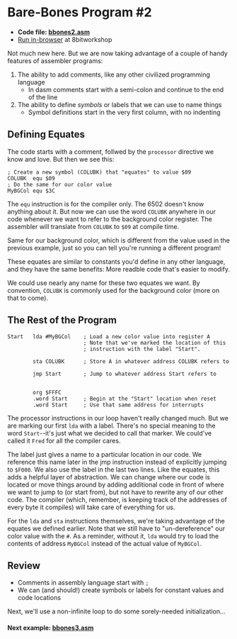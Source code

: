 # Bare-Bones Program #2

* **Code file: [bbones2.asm](./bbones2.asm "Link to source code file for bbones2.asm")**
* [Run in-browser](https://8bitworkshop.com/v3.3.0/embed.html?p=vcs&r=TFpHAAAQAAAAAFTPFAojAQECAwSpPIUJTADw%2FwQfBB8EHwQfBB8EHwQfBB8EHwQfBB8EHwQfBB8EHwQfBB8EHwQfBB8EHwQfBB8EHwQfBB8EHwQfBB8EHwQfBB4EHAQHAPAA8A%3D%3D "Link to in-browser emulation of bbones2.asm") at 8bitworkshop

Not much new here. But we are now taking advantage of a couple of handy features of assembler programs:

1. The ability to add comments, like any other civilized programming language
   * In dasm comments start with a semi-colon and continue to the end of the line
1. The ability to define *symbols* or labels that we can use to name things
   * Symbol definitions start in the very first column, with no indenting

## Defining Equates

The code starts with a comment, follwed by the `processor` directive we know and love. But then we see this:

```assembly
; Create a new symbol (COLUBK) that "equates" to value $09
COLUBK  equ $09
; Do the same for our color value
MyBGCol equ $3C
```
The `equ` instruction is for the compiler only. The 6502 doesn't know anything about it. But now we can use the word `COLUBK` anywhere in our code whenever we want to refer to the background color register. The assembler will translate from `COLUBK` to `$09` at compile time.

Same for our background color, which is different from the value used in the previous example, just so you can tell you're running a different program!

These equates are similar to constants you'd define in any other language, and they have the same benefits: More readble code that's easier to modify.

We could use nearly any name for these two equates we want. By convention, `COLUBK` is commonly used for the background color (more on that to come).

## The Rest of the Program

```assembly
Start   lda #MyBGCol    ; Load a new color value into register A
                        ; Note that we've marked the location of this
                        ; instruction with the label "Start".

        sta COLUBK      ; Store A in whatever address COLUBK refers to

        jmp Start       ; Jump to whatever address Start refers to


        org $FFFC
        .word Start     ; Begin at the "Start" location when reset
        .word Start     ; Use that same address for interrupts
```

The processor instructions in our loop haven't really changed much. But we are marking our first `lda` with a label. There's no special meaning to the word `Start`--it's just what we decided to call that marker. We could've called it `Fred` for all the compiler cares.

The label just gives a name to a particular location in our code. We reference this name later in the jmp instruction instead of explicitly jumping to `$F000`. We also use the label in the last two lines. Like the equates, this adds a helpful layer of abstraction. We can change where our code is located or move things around by adding additional code in front of where we want to jump to (or start from), but not have to rewrite any of our other code. The compiler (which, remember, is keeping track of the addresses of every byte it compiles) will take care of everything for us.

For the `lda` and `sta` instructions themselves, we're taking advantage of the equates we defined earlier. Note that we still have to "un-dereference" our color value with the `#`. As a reminder, without it, `lda` would try to load the contents of address `MyBGCol` instead of the actual value of `MyBGCol`.


## Review

* Comments in assembly language start with `;`
* We can (and should!) create symbols or labels for constant values and code locations

Next, we'll use a non-infinite loop to do some sorely-needed initialization...

#### Next example: [bbones3.asm](./bbones3.md)
